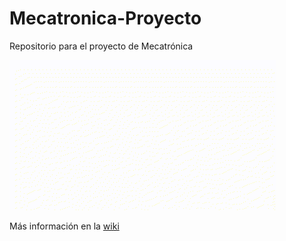 # Mecatronica-Proyecto
Repositorio para el proyecto de Mecatrónica

![](./doc/RoBall_logo.gif)

Más información en la [wiki](https://github.com/USanz/Mecatronica-Proyecto/wiki)
